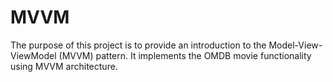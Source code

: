 # MVVM

The purpose of this project is to provide an introduction to the Model-View-ViewModel (MVVM) pattern. It implements the 
OMDB movie functionality using MVVM architecture.
